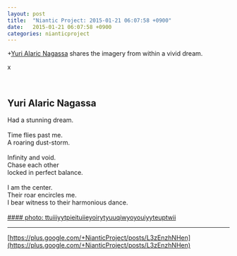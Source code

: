 ```yaml
---
layout: post
title:  "Niantic Project: 2015-01-21 06:07:58 +0900"
date:   2015-01-21 06:07:58 +0900
categories: nianticproject
---
```

+[Yuri Alaric Nagassa](https://plus.google.com/108841352205789260050 "") shares the imagery from within a vivid dream.

x<div class="shared"><br /><h2>Yuri Alaric Nagassa</h2>Had a stunning dream.<br /><br />Time flies past me.<br />A roaring dust-storm.<br /><br />Infinity and void.<br />Chase each other<br />locked in perfect balance.<br /><br />I am the center.<br />Their roar encircles me. <br />I bear witness to their harmonious dance.<br /><br /></div>
[#### photo: ttuiiiyytpieituiieyoirytyuuqiwyoyouiyyteuptwii](https://lh4.googleusercontent.com/-QcFFqavkWSg/VL7CHCCt10I/AAAAAAAAANo/JOYlOB9y-TQ/w500-h477/Sight.jpg "")
- - -
[https://plus.google.com/+NianticProject/posts/L3zEnzhNHen](https://plus.google.com/+NianticProject/posts/L3zEnzhNHen)
